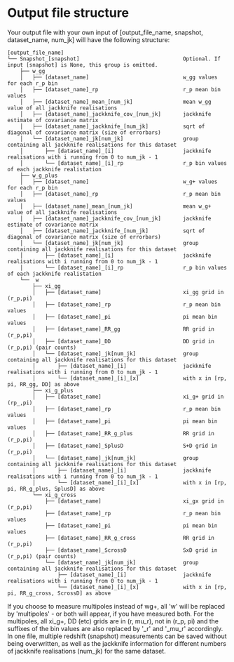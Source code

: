 # Output file structure
Your output file with your own input of [output_file_name, snapshot, dataset_name, num_jk] will have the following structure:

```
[output_file_name]  
└── Snapshot_[snapshot]                                 Optional. If input [snapshot] is None, this group is omitted.
	├── w_gg
	│	├── [dataset_name]								w_gg values for each r_p bin
	│	├── [dataset_name]_rp							r_p mean bin values
	│	├── [dataset_name]_mean_[num_jk]				mean w_gg value of all jackknife realisations
	│	├── [dataset_name]_jackknife_cov_[num_jk]		jackknife estimate of covariance matrix
	│	├── [dataset_name]_jackknife_[num_jk]			sqrt of diagonal of covariance matrix (size of errorbars)
	│	└── [dataset_name]_jk[num_jk]					group containing all jackknife realisations for this dataset
	│		├── [dataset_name]_[i]						jackknife realisations with i running from 0 to num_jk - 1
	│		└── [dataset_name]_[i]_rp					r_p bin values of each jackknife realistation
	├── w_g_plus
	│	├── [dataset_name]								w_g+ values for each r_p bin
	│	├── [dataset_name]_rp							r_p mean bin values
	│	├── [dataset_name]_mean_[num_jk]				mean w_g+ value of all jackknife realisations
	│	├── [dataset_name]_jackknife_cov_[num_jk]		jackknife estimate of covariance matrix
	│	├── [dataset_name]_jackknife_[num_jk]			sqrt of diagonal of covariance matrix (size of errorbars)
	│	└── [dataset_name]_jk[num_jk]					group containing all jackknife realisations for this dataset
	│		├── [dataset_name]_[i]						jackknife realisations with i running from 0 to num_jk - 1
	│		└── [dataset_name]_[i]_rp					r_p bin values of each jackknife realistation
	└──  w
		├── xi_gg
		│	├── [dataset_name]							xi_gg grid in (r_p,pi)
		│	├── [dataset_name]_rp						r_p mean bin values
		│	├── [dataset_name]_pi						pi mean bin values
		│	├── [dataset_name]_RR_gg					RR grid in (r_p,pi)
		│	├── [dataset_name]_DD						DD grid in (r_p,pi) (pair counts)
		│	└── [dataset_name]_jk[num_jk]				group containing all jackknife realisations for this dataset
		│		├── [dataset_name]_[i] 					jackknife realisations with i running from 0 to num_jk - 1
		│		└── [dataset_name]_[i]_[x]				with x in [rp, pi, RR_gg, DD] as above
		├── xi_g_plus
		│	├── [dataset_name]							xi_g+ grid in (rp_,pi)
		│	├── [dataset_name]_rp						r_p mean bin values
		│	├── [dataset_name]_pi						pi mean bin values
		│	├── [dataset_name]_RR_g_plus				RR grid in (r_p,pi)
		│	├── [dataset_name]_SplusD					S+D grid in (r_p,pi)
		│	└── [dataset_name]_jk[num_jk]				group containing all jackknife realisations for this dataset
		│		├── [dataset_name]_[i] 					jackknife realisations with i running from 0 to num_jk - 1
		│		└── [dataset_name]_[i]_[x]				with x in [rp, pi, RR_g_plus, SplusD] as above
		└── xi_g_cross
			├── [dataset_name]							xi_gx grid in (r_p,pi)
			├── [dataset_name]_rp						r_p mean bin values
			├── [dataset_name]_pi						pi mean bin values
			├── [dataset_name]_RR_g_cross				RR grid in (r_p,pi)
			├── [dataset_name]_ScrossD					SxD grid in (r_p,pi) (pair counts)
			└── [dataset_name]_jk[num_jk]				group containing all jackknife realisations for this dataset
				├── [dataset_name]_[i] 					jackknife realisations with i running from 0 to num_jk - 1
				└── [dataset_name]_[i]_[x]				with x in [rp, pi, RR_g_cross, ScrossD] as above

```
If you choose to measure multipoles instead of wg+, all 'w' will be replaced by 'multipoles' - or both will appear, if you have measured both.
For the multipoles, all xi_g+, DD (etc) grids are in (r, mu_r), not in (r_p, pi) and the suffixes of the bin values are also replaced by '_r' and '_mu_r' accordingly.
In one file, multiple redshift (snapshot) measurements can be saved without being overwritten, as well as the jackknife
information for different numbers of jackknife realisations (num_jk) for the same dataset.